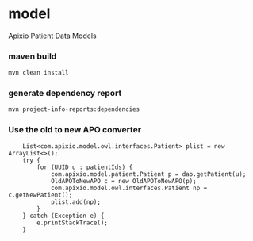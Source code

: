 model
=====

Apixio Patient Data Models

### maven build
```sh
mvn clean install
```

### generate dependency report
```sh
mvn project-info-reports:dependencies
```

### Use the old to new APO converter
```
    List<com.apixio.model.owl.interfaces.Patient> plist = new ArrayList<>();
    try {
        for (UUID u : patientIds) {
            com.apixio.model.patient.Patient p = dao.getPatient(u);
            OldAPOToNewAPO c = new OldAPOToNewAPO(p);
            com.apixio.model.owl.interfaces.Patient np = c.getNewPatient();
            plist.add(np);
        }
    } catch (Exception e) {
        e.printStackTrace();
    }
```
